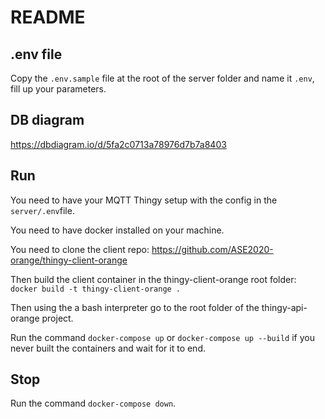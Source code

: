 # README

## .env file
Copy the `.env.sample` file at the root of the server folder and name it `.env`, fill up your parameters.
## DB diagram
https://dbdiagram.io/d/5fa2c0713a78976d7b7a8403

## Run

You need to have your MQTT Thingy setup with the config in the `server/.env`file.

You need to have docker installed on your machine.

You need to clone the client repo: https://github.com/ASE2020-orange/thingy-client-orange

Then build the client container in the thingy-client-orange root folder: `docker build -t thingy-client-orange .`

Then using the a bash interpreter go to the root folder of the thingy-api-orange project.

Run the command `docker-compose up` or `docker-compose up --build` if you never built the containers and wait for it to end.

## Stop

Run the command `docker-compose down`.
